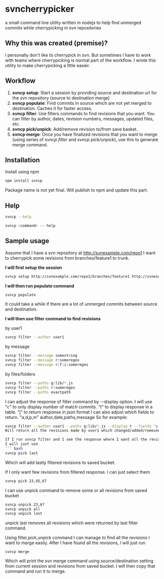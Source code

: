 # svncherrypicker
a small command line utility written in nodejs to help find unmerged commits while cherrypicking in svn repositories

## Why this was created (premise)?
I personally don't like to cherrypick in svn. But sometimes I have to work with teams where cherrypicking is normal part of the workflow. I wrote this utility to make cherrypicking a little easier.

## Workflow
1. **svncp setup**: Start a session by providing source and destination url for the svn repository (source to destination merge)
2. **svncp populate**: Find commits in source which are not yet merged to destination. Caches it for faster access.
3. **svncp filter**: Use filters commands to find revisions that you want. You can filter by author, dates, revision numbers, messages, updated files, etc.
4. **svncp pick/unpick**: Add/remove revision to/from save basket.
5. **svncp merge**: Once you have finalized revisions that you want to merge (using series of *svncp filter* and *svncp pick/unpick*), use this to generate merge command.


## Installation

Install using npm

``` bash
npm install svncp
```
Package name is not yet final. Will publish to npm and update this part.

## Help

``` bash
svncp --help
```

``` bash
svncp <command> -- help
```


## Sample usage

Assume that I have a svn repository at http://svnexample.com/repo1
I want to cherrypick some revisions from branches/feature1 to trunk.

**I will first setup the session**

``` bash
svncp setup http://svnexample.com/repo1/branches/feature1 http://svnexample.com/repo1/trunk
```

**I will then run populate command**

``` bash
svncp populate
```
It could take a while if there are a lot of unmerged commits between source and destination.

**I will then use filter command to find revisions**

by user1
``` bash
svncp filter --author user1
```

by message
``` bash
svncp filter --message somestring
svncp filter --message r:someregex
svncp filter --message r:f:i:someregex
```

by files/folders
``` bash
svncp filter --paths g:lib/*.js
svncp filter --paths r:someregex
svncp filter --paths exactpath
```

I can adjust the response of filter command by --display option.
I will use "c" to only display number of match commits. "t" to display response in a table. "j" to return response in json format
I can also adjust which fields to return. "a,d,p,m" author,date,paths,message
So for example:
``` bash
svncp filter --author user1 --paths g:lib/*.js --display t --fields "p,m"
Will return all the revisions made by user1 which changed/added/removed js files inside lib folder. It will print information in a table. It will only print Revision Number, Paths, and Message fields.

If I run svncp filter and I see the response where I want all the revisions.
I will just use
``` bash
svncp pick last
```
Which will add lastly filtered revisions to saved bucket.

If I only want few revisions from filtered response.
I can just select them
``` bash
svncp pick 23,45,67
```

I can use unpick command to remove some or all revisions from saved bucket
``` bash
svncp unpick 23,67
svncp unpick all
svncp unpick last
```
unpick last removes all revisions which were returned by last filter command.

Using filter,pick,unpick command I can manage to find all the revisions I want to merge easily. After I have found all the revisions,
I will just run
```
svncp merge
```
Which will print the svn merge command using source/destination setting from current session and revisions from saved bucket.
I will then copy that command and run it to merge.

